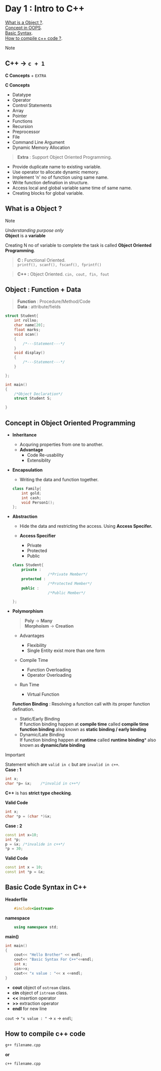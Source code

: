 # Day 1 : Intro to C++

[What is a Object ?](#what-is-a-object-).   
[Concept in OOPS](#concept-in-object-oriented-programming).   
[Basic Syntax](#basic-code-syntax-in-c).   
[How to compile c++ code ?](#how-to-compile-c-code).  


>[!Note]  
>##  C++ → ` c + 1 `  
>**C Concepts** + ` EXTRA `   

**C Concepts**

- Datatype
- Operator
- Control Statements
- Array
- Pointer
- Functions
- Recursion
- Preprocessor
- File
- Command Line Argument
- Dynamic Memory Allocation

>**Extra** : Support Object Oriented Programming. 

- Provide duplicate name to existing variable.
- Use operator to allocate dynamic memory.
- Implement 'n' no of function using same name.
- Write function defination in structure.
- Access local and global variable same time of same name.
- Creating blocks for global variable.

## What is a Object ?

>[!NOTE]   
>*Understanding purpose only*   
>**Object** is a **variable**

Creating N no of variable to complete the task is called **Object Oriented Programming**.  

>**C :**  Functional Oriented.  
>`printf(), scanf(), fscanf(), fprintf()`  

>**C++ :** Object Oriented.
>`cin, cout, fin, fout` 

## Object : Function + Data
>**Function** : Procedure/Method/Code   
>**Data** : attribute/fields

```c
struct Student{
    int rollno;
    char name[20];
    float marks;
    void scan()
    {
        /*---Statement---*/
    }
    void display()
    {
        /*---Statement---*/
    }

};

int main()
{
    /*Object Declaration*/
    struct Student S;

}
```

## Concept in Object Oriented Programming
- **Inheritance**
    - Acquring properties from one to another.
    - **Advantage**
        - Code Re-usability
        - Extensiblity
- **Encapsulation**
    - Writing the data and function together.

    ```c++
    class Family{
        int gold;
        int cash;
        void Person1();
    };
    ```
- **Abstraction**
    - Hide the data and restricting the access. Using **Access Specifer.**

    - **Access Specifier**
        - Private
        - Protected
        - Public

    ```c++
    class Student{
        private :
                    /*Private Member*/
        protected : 
                    /*Protected Member*/
        public : 
                    /*Public Member*/

    };
    ```
- **Polymorphism**
    > **Poly** → **Many**   
    > **Morphoism** → **Creation**

    - Advantages   
        - Flexibility   
        - Single Entity exist more than one form

    - Compile Time 
        - Function Overloading
        - Operator Overloading
    
    - Run Time 
        - Virtual Function


    **Function Binding** : Resolving a function call with its proper function defination.  
    - Static/Early Binding     
        If function binding happen at **compile time** called **compile time function binding**  also known as **static binding / early binding**
    - Dynamic/Late Binding   
        If function binding happen at **runtime** called **runtime binding*** also known as **dynamic/late binding**


> [!IMPORTANT]  
>Statement which are `valid in c` but are `invalid in c++`.   
>   **Case : 1**
>    ```c++
>   int x;
>   char *p= &x;    /*invalid in c++*/
>   ```
>  **C++** is has **strict type checking**.   
>   
>  **Valid Code**
>   ```c++
>   int x;
>   char *p = (char *)&x;
>   ```
>   **Case : 2**
>   ```c++
>   const int x=10;
>   int *p;
>   p = &x; /*invalide in c++*/
>   *p = 30;
>   ```
>   
>   **Valid Code**
>   ```c++
>   const int x = 10;    
>   const int *p = &x;
>   ```

## Basic Code Syntax in C++

**Headerfile**
```c++
    #include<iostream>
```
**namespace**
```c++
    using namespace std;
```
**main()**
```c++
int main()
{
    cout<< "Hello Brother" << endl;
    cout<< "Basic Syntax For C++"<<endl;
    int x;
    cin>>x;
    cout<< "x value : "<< x <<endl;
}
```
- **cout** object of `ostream` class.
- **cin** object of `istream` class.
- **<<**  insertion operator
- **>>**  extraction operator
- **endl** for new line

`cout` → `"x value : "` → `x` → `endl`;

## How to compile c++ code

```sh
g++ filename.cpp
```
**or**
```sh
c++ filename.cpp
```